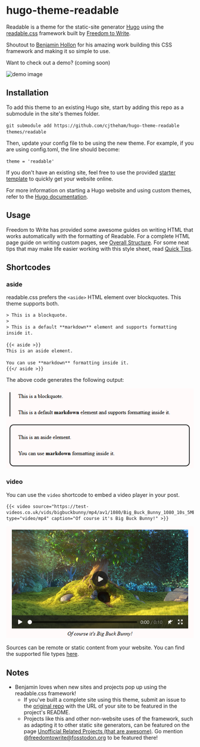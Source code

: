 # hugo-theme-readable

Readable is a theme for the static-site generator [Hugo](https://gohugo.io/) using the [readable.css](https://readable-css.freedomtowrite.org/) framework built by [Freedom to Write](https://freedomtowrite.org/).

Shoutout to [Benjamin Hollon](https://benjaminhollon.com/) for his amazing work building this CSS framework and making it so simple to use.

Want to check out a demo? (coming soon)

![demo image](/docs/demo_image.png)

## Installation

To add this theme to an existing Hugo site, start by adding this repo as a submodule in the site's themes folder.

`git submodule add https://github.com/cjtheham/hugo-theme-readable themes/readable`

Then, update your config file to be using the new theme. For example, if you are using config.toml, the line should become:

`theme = 'readable'`

If you don't have an existing site, feel free to use the provided [starter template](https://github.com/cjtheham/hugo-starter-readable) to quickly get your website online.

For more information on starting a Hugo website and using custom themes, refer to the [Hugo documentation](https://gohugo.io/documentation/).

## Usage

Freedom to Write has provided some awesome guides on writing HTML that works automatically with the formatting of Readable. For a complete HTML page guide on writing custom pages, see [Overall Structure](https://codeberg.org/Freedom-to-Write/readable.css/wiki/Overall-Structure). For some neat tips that may make life easier working with this style sheet, read [Quick Tips](https://codeberg.org/Freedom-to-Write/readable.css/wiki/Quick-Tips).

## Shortcodes

### aside

readable.css prefers the `<aside>` HTML element over blockquotes. This theme supports both.

```text
> This is a blockquote.
>
> This is a default **markdown** element and supports formatting inside it.

{{< aside >}}
This is an aside element.

You can use **markdown** formatting inside it.
{{</ aside >}}
```

The above code generates the following output:

![Comparing a blockquote to an aside. The blockquote has a thin bar on it's left, while the aside element is inside a nice box with rounded corners.](/docs/blockquote_vs_aside.png)

### video

You can use the `video` shortcode to embed a video player in your post.

```text
{{< video source="https://test-videos.co.uk/vids/bigbuckbunny/mp4/av1/1080/Big_Buck_Bunny_1080_10s_5MB.mp4" type="video/mp4" caption="Of course it's Big Buck Bunny!" >}}
```

![A still from an embedded video with controls in a post.](/docs/video.png)

Sources can be remote or static content from your website. You can find the supported file types [here](https://www.w3schools.com/html/html5_video.asp#table1).

## Notes

- Benjamin loves when new sites and projects pop up using the readable.css framework!
  - If you've built a complete site using this theme, submit an issue to the [original repo](https://codeberg.org/Freedom-to-Write/readable.css) with the URL of your site to be featured in the project's README.
  - Projects like this and other non-website uses of the framework, such as adapting it to other static site generators, can be featured on the page [Unofficial Related Projects (that are awesome)](https://codeberg.org/Freedom-to-Write/readable.css/wiki/Unofficial-Related-Projects-%28that-are-awesome%29). Go mention [@freedomtowrite@fosstodon.org](https://fosstodon.org/@freedomtowrite) to be featured there!

